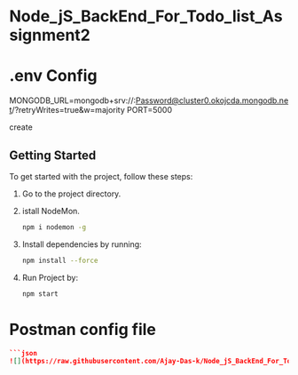 # Node_jS_BackEnd_For_Todo_list_Assignment2

# .env Config

MONGODB_URL=mongodb+srv://<UserNameMongo>:Password@cluster0.okojcda.mongodb.net/?retryWrites=true&w=majority
PORT=5000

create 

## Getting Started

To get started with the project, follow these steps:

1. Go to the project directory.

2. istall NodeMon.
   
    ```bash
   npm i nodemon -g
    
3. Install dependencies by running:
   
   ```bash
   npm install --force
4. Run Project by:
   
   ```bash
   npm start
# Postman config file

```json
```json
![](https://raw.githubusercontent.com/Ajay-Das-k/Node_jS_BackEnd_For_Todo_list_Assignment2/main/LocalServer_Assignment.postman_collection.json)

